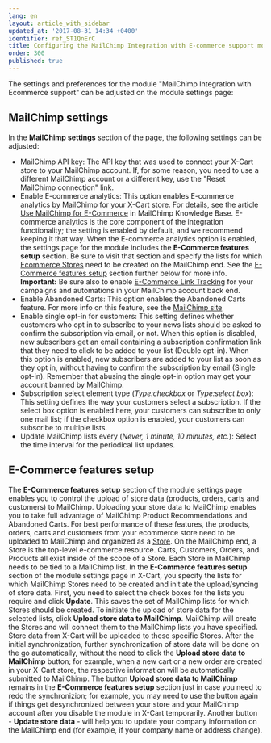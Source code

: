 ```yaml
---
lang: en
layout: article_with_sidebar
updated_at: '2017-08-31 14:34 +0400'
identifier: ref_ST1QnErC
title: Configuring the MailChimp Integration with E-commerce support module
order: 300
published: true
---
```

The settings and preferences for the module "MailChimp Integration with Ecommerce support" can be adjusted on the module settings page:
<img>

## MailChimp settings
In the **MailChimp settings** section of the page, the following settings can be adjusted:
* MailChimp API key: The API key that was used to connect your X-Cart store to your MailChimp account. If, for some reason, you need to use a different MailChimp account or a different key, use the "Reset MailChimp connection" link.
* Enable E-commerce analytics: This option enables E-commerce analytics by MailChimp for your X-Cart store. For details, see the article [Use MailChimp for E-Commerce](http://kb.mailchimp.com/integrations/e-commerce/use-mailchimp-for-e-commerce "Use MailChimp for E-Commerce") in MailChimp Knowledge Base. E-commerce analytics is the core component of the integration functionality; the setting is enabled by default, and we recommend keeping it that way. When the E-commerce analytics option is enabled, the settings page for the module includes the **E-Commerce features setup** section. Be sure to visit that section and specify the lists for which [Ecommerce Stores](https://developer.mailchimp.com/documentation/mailchimp/reference/ecommerce/stores/) need to be created on the MailChimp end. See the [E-Commerce features setup](#E-Commerce_features_setup) section further below for more info. 
**Important:** Be sure also to enable [E-Commerce Link Tracking](http://kb.mailchimp.com/integrations/e-commerce/use-mailchimp-for-e-commerce "Use MailChimp for E-Commerce") for your campaigns and automations in your MailChimp account back end.
* Enable Abandoned Carts:  This option enables the Abandoned Carts feature. For more info on this feature, see the [MailChimp site](https://mailchimp.com/features/abandoned-cart/ "Abandoned Cart")
* Enable single opt-in for customers: This setting defines whether customers who opt in to subscribe to your news lists should be asked to confirm the subscription via email, or not. When this option is disabled, new subscribers get an email containing a subscription confirmation link that they need to click to be added to your list (Double opt-in). When this option is enabled, new subscribers are added to your list as soon as they opt in, without having to confirm the subscription by email (Single opt-in). Remember that abusing the single opt-in option may get your account banned by MailChimp.
* Subscription select element type (_Type:checkbox_ or _Type:select box_): This setting defines the way your customers select a subscription. If the select box option is enabled here, your customers can subscribe to only one mail list; if the checkbox option is enabled, your customers can subscribe to multiple lists.
* Update MailChimp lists every (_Never, 1 minute, 10 minutes, etc._): Select the time interval for the periodical list updates.

## E-Commerce features setup
The **E-Commerce features setup** section of the module settings page enables you to control the upload of store data (products, orders, carts and customers) to MailChimp. Uploading your store data to MailChimp enables you to take full advantage of MailChimp Product Recommendations and Abandoned Carts. For best performance of these features, the products, orders, carts and customers from your ecommerce store need to be uploaded to MailChimp and organized as a [Store](https://developer.mailchimp.com/documentation/mailchimp/reference/ecommerce/stores/). On the MailChimp end, a Store is the top-level e-commerce resource. Carts, Customers, Orders, and Products all exist inside of the scope of a Store. 
Each Store in MailChimp needs to be tied to a MailChimp list. In the **E-Commerce features setup** section of the module settings page in X-Cart, you specify the lists for which MailChimp Stores need to be created and initiate the upload/syncing of store data. First, you need to select the check boxes for the lists you require and click **Update**. This saves the set of MailChimp lists for which Stores should be created. To initiate the upload of store data for the selected lists, click **Upload store data to MailChimp**. MailChimp will create the Stores and will connect them to the MailChimp lists you have specified. Store data from X-Cart will be uploaded to these specific Stores. After the initial synchronization, further synchronization of store data will be done on the go automatically, without the need to click the **Upload store data to MailChimp** button; for example, when a new cart or a new order are created in your X-Cart store, the respective information will be automatically submitted to MailChimp. The button **Upload store data to MailChimp** remains in the **E-Commerce features setup** section just in case you need to redo the synchronizion; for example, you may need to use the button again if things get desynchronized between your store and your MailChimp account after you disable the module in X-Cart temporarily. Another button - **Update store data** - will help you to update your company information on the MailChimp end (for example, if your company name or address change).
